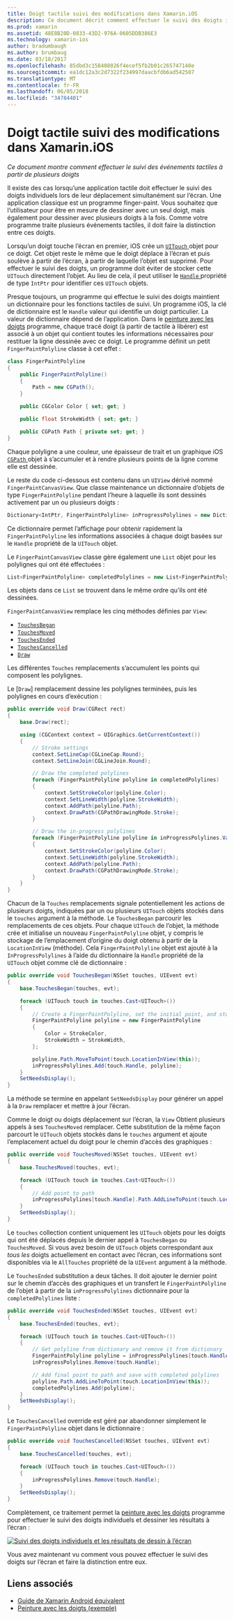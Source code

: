 ```yaml
---
title: Doigt tactile suivi des modifications dans Xamarin.iOS
description: Ce document décrit comment effectuer le suivi des doigts individuels dans les entrées tactiles multipoints dans une application Xamarin.iOS. Il repose sur un exemple d’application finger-painting.
ms.prod: xamarin
ms.assetid: 48E8B20D-0833-43D2-976A-0605DDB386E3
ms.technology: xamarin-ios
author: bradumbaugh
ms.author: brumbaug
ms.date: 03/18/2017
ms.openlocfilehash: 85dbd3c158408026f4ecef5fb2b01c265747140e
ms.sourcegitcommit: ea1dc12a3c2d7322f234997daacbfdb6ad542507
ms.translationtype: MT
ms.contentlocale: fr-FR
ms.lasthandoff: 06/05/2018
ms.locfileid: "34784401"
---
```

# <a name="multi-touch-finger-tracking-in-xamarinios"></a>Doigt tactile suivi des modifications dans Xamarin.iOS

_Ce document montre comment effectuer le suivi des événements tactiles à partir de plusieurs doigts_

Il existe des cas lorsqu’une application tactile doit effectuer le suivi des doigts individuels lors de leur déplacement simultanément sur l’écran. Une application classique est un programme finger-paint. Vous souhaitez que l’utilisateur pour être en mesure de dessiner avec un seul doigt, mais également pour dessiner avec plusieurs doigts à la fois. Comme votre programme traite plusieurs événements tactiles, il doit faire la distinction entre ces doigts.

Lorsqu’un doigt touche l’écran en premier, iOS crée un [ `UITouch` ](https://developer.xamarin.com/api/type/UIKit.UITouch/) objet pour ce doigt. Cet objet reste le même que le doigt déplace à l’écran et puis soulève à partir de l’écran, à partir de laquelle l’objet est supprimé. Pour effectuer le suivi des doigts, un programme doit éviter de stocker cette `UITouch` directement l’objet. Au lieu de cela, il peut utiliser le [ `Handle` ](https://developer.xamarin.com/api/property/Foundation.NSObject.Handle/) propriété de type `IntPtr` pour identifier ces `UITouch` objets.

Presque toujours, un programme qui effectue le suivi des doigts maintient un dictionnaire pour les fonctions tactiles de suivi. Un programme iOS, la clé de dictionnaire est le `Handle` valeur qui identifie un doigt particulier. La valeur de dictionnaire dépend de l’application. Dans le [peinture avec les doigts](https://developer.xamarin.com/samples/monotouch/ApplicationFundamentals/FingerPaint) programme, chaque tracé doigt (à partir de tactile à libérer) est associé à un objet qui contient toutes les informations nécessaires pour restituer la ligne dessinée avec ce doigt. Le programme définit un petit `FingerPaintPolyline` classe à cet effet :

```csharp
class FingerPaintPolyline
{
    public FingerPaintPolyline()
    {
        Path = new CGPath();
    }

    public CGColor Color { set; get; }

    public float StrokeWidth { set; get; }

    public CGPath Path { private set; get; }
}
```

Chaque polyligne a une couleur, une épaisseur de trait et un graphique iOS [ `CGPath` ](https://developer.xamarin.com/api/type/CoreGraphics.CGPath/) objet à s’accumuler et à rendre plusieurs points de la ligne comme elle est dessinée.


Le reste du code ci-dessous est contenu dans un `UIView` dérivé nommé `FingerPaintCanvasView`. Que classe maintenance un dictionnaire d’objets de type `FingerPaintPolyline` pendant l’heure à laquelle ils sont dessinés activement par un ou plusieurs doigts :

```csharp
Dictionary<IntPtr, FingerPaintPolyline> inProgressPolylines = new Dictionary<IntPtr, FingerPaintPolyline>();
```

Ce dictionnaire permet l’affichage pour obtenir rapidement la `FingerPaintPolyline` les informations associées à chaque doigt basées sur le `Handle` propriété de la `UITouch` objet.

Le `FingerPaintCanvasView` classe gère également une `List` objet pour les polylignes qui ont été effectuées :

```csharp
List<FingerPaintPolyline> completedPolylines = new List<FingerPaintPolyline>();
```

Les objets dans ce `List` se trouvent dans le même ordre qu’ils ont été dessinées.

`FingerPaintCanvasView` remplace les cinq méthodes définies par `View`:

- [`TouchesBegan`](https://developer.xamarin.com/api/member/UIKit.UIResponder.TouchesBegan/p/Foundation.NSSet/UIKit.UIEvent/)
- [`TouchesMoved`](https://developer.xamarin.com/api/member/UIKit.UIResponder.TouchesMoved/p/Foundation.NSSet/UIKit.UIEvent/)
- [`TouchesEnded`](https://developer.xamarin.com/api/member/UIKit.UIResponder.TouchesEnded/p/Foundation.NSSet/UIKit.UIEvent/)
- [`TouchesCancelled`](https://developer.xamarin.com/api/member/UIKit.UIResponder.TouchesCancelled/p/Foundation.NSSet/UIKit.UIEvent/)
- [`Draw`](https://developer.xamarin.com/api/member/UIKit.UIView.Draw/p/CoreGraphics.CGRect/)

Les différentes `Touches` remplacements s’accumulent les points qui composent les polylignes.

Le [`Draw`] remplacement dessine les polylignes terminées, puis les polylignes en cours d’exécution :

```csharp
public override void Draw(CGRect rect)
{
    base.Draw(rect);

    using (CGContext context = UIGraphics.GetCurrentContext())
    {
        // Stroke settings
        context.SetLineCap(CGLineCap.Round);
        context.SetLineJoin(CGLineJoin.Round);

        // Draw the completed polylines
        foreach (FingerPaintPolyline polyline in completedPolylines)
        {
            context.SetStrokeColor(polyline.Color);
            context.SetLineWidth(polyline.StrokeWidth);
            context.AddPath(polyline.Path);
            context.DrawPath(CGPathDrawingMode.Stroke);
        }

        // Draw the in-progress polylines
        foreach (FingerPaintPolyline polyline in inProgressPolylines.Values)
        {
            context.SetStrokeColor(polyline.Color);
            context.SetLineWidth(polyline.StrokeWidth);
            context.AddPath(polyline.Path);
            context.DrawPath(CGPathDrawingMode.Stroke);
        }
    }
}
```

Chacun de la `Touches` remplacements signale potentiellement les actions de plusieurs doigts, indiquées par un ou plusieurs `UITouch` objets stockés dans le `touches` argument à la méthode. Le `TouchesBegan` parcourir les remplacements de ces objets. Pour chaque `UITouch` de l’objet, la méthode crée et initialise un nouveau `FingerPaintPolyline` objet, y compris le stockage de l’emplacement d’origine du doigt obtenu à partir de la `LocationInView` (méthode). Cela `FingerPaintPolyline` objet est ajouté à la `InProgressPolylines` à l’aide du dictionnaire la `Handle` propriété de la `UITouch` objet comme clé de dictionnaire :

```csharp
public override void TouchesBegan(NSSet touches, UIEvent evt)
{
    base.TouchesBegan(touches, evt);

    foreach (UITouch touch in touches.Cast<UITouch>())
    {
        // Create a FingerPaintPolyline, set the initial point, and store it
        FingerPaintPolyline polyline = new FingerPaintPolyline
        {
            Color = StrokeColor,
            StrokeWidth = StrokeWidth,
        };

        polyline.Path.MoveToPoint(touch.LocationInView(this));
        inProgressPolylines.Add(touch.Handle, polyline);
    }
    SetNeedsDisplay();
}
```

La méthode se termine en appelant `SetNeedsDisplay` pour générer un appel à la `Draw` remplacer et mettre à jour l’écran.

Comme le doigt ou doigts déplacement sur l’écran, la `View` Obtient plusieurs appels à ses `TouchesMoved` remplacer. Cette substitution de la même façon parcourt le `UITouch` objets stockés dans le `touches` argument et ajoute l’emplacement actuel du doigt pour le chemin d’accès des graphiques :

```csharp
public override void TouchesMoved(NSSet touches, UIEvent evt)
{
    base.TouchesMoved(touches, evt);

    foreach (UITouch touch in touches.Cast<UITouch>())
    {
        // Add point to path
        inProgressPolylines[touch.Handle].Path.AddLineToPoint(touch.LocationInView(this));
    }
    SetNeedsDisplay();
}
```

Le `touches` collection contient uniquement les `UITouch` objets pour les doigts qui ont été déplacés depuis le dernier appel à `TouchesBegan` ou `TouchesMoved`. Si vous avez besoin de `UITouch` objets correspondant aux *tous les* doigts actuellement en contact avec l’écran, ces informations sont disponibles via le `AllTouches` propriété de la `UIEvent` argument à la méthode.

Le `TouchesEnded` substitution a deux tâches. Il doit ajouter le dernier point sur le chemin d’accès des graphiques et un transfert le `FingerPaintPolyline` de l’objet à partir de la `inProgressPolylines` dictionnaire pour la `completedPolylines` liste :

```csharp
public override void TouchesEnded(NSSet touches, UIEvent evt)
{
    base.TouchesEnded(touches, evt);

    foreach (UITouch touch in touches.Cast<UITouch>())
    {
        // Get polyline from dictionary and remove it from dictionary
        FingerPaintPolyline polyline = inProgressPolylines[touch.Handle];
        inProgressPolylines.Remove(touch.Handle);

        // Add final point to path and save with completed polylines
        polyline.Path.AddLineToPoint(touch.LocationInView(this));
        completedPolylines.Add(polyline);
    }
    SetNeedsDisplay();
}
```

Le `TouchesCancelled` override est géré par abandonner simplement le `FingerPaintPolyline` objet dans le dictionnaire :

```csharp
public override void TouchesCancelled(NSSet touches, UIEvent evt)
{
    base.TouchesCancelled(touches, evt);

    foreach (UITouch touch in touches.Cast<UITouch>())
    {
        inProgressPolylines.Remove(touch.Handle);
    }
    SetNeedsDisplay();
}
```

Complètement, ce traitement permet la [peinture avec les doigts](https://developer.xamarin.com/samples/monotouch/ApplicationFundamentals/FingerPaint) programme pour effectuer le suivi des doigts individuels et dessiner les résultats à l’écran :

[![](touch-tracking-images/image01.png "Suivi des doigts individuels et les résultats de dessin à l’écran")](touch-tracking-images/image01.png#lightbox)

Vous avez maintenant vu comment vous pouvez effectuer le suivi des doigts sur l’écran et faire la distinction entre eux.



## <a name="related-links"></a>Liens associés

- [Guide de Xamarin Android équivalent](~/android/app-fundamentals/touch/touch-tracking.md)
- [Peinture avec les doigts (exemple)](https://developer.xamarin.com/samples/monotouch/ApplicationFundamentals/FingerPaint)

